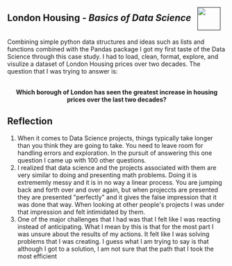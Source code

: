 <h2> London Housing - <i>Basics of Data Science</i> &nbsp;
  <a href="">
    <img align='center' src="https://img.shields.io/badge/Jupyter-F37626.svg?&style=for-the-badge&logo=Jupyter&logoColor=white" width='53' />
  </a>
</h2>

Combining simple python data structures and ideas such as lists and functions combined with the Pandas package I got my first taste of the Data Science through this case study. I had to load, clean, format, explore, and visulize a dataset of London Housing prices over two decades. The question that I was trying to answer is: <br> </br>

<p align='center'> <b>Which borough of London has seen the greatest increase in housing prices over the last two decades?</b> </p>

<h2> Reflection</h2>

<ol>
  <li> When it comes to Data Science projects, things typically take longer than you think they are going to take. You need to leave room for handling errors and exploration. In the pursuit of answering this one question I came up with 100 other questions.

  <li> I realized that data science and the projects associated with them are very similar to doing and presenting math problems. Doing it is extrememly messy and it is in no way a linear process. You are jumping back and forth over and over again, but when projeccts are presented they are presented "perfectly" and it gives the false impression that it was done that way. When looking at other people's projects I was under that impression and felt intimidated by them. 
    
  <li> One of the major challenges that I had was that I felt like I was reacting instead of anticipating. What I mean by this is that for the most part I was unsure about the results of my actions. It felt like I was solving problems that I was creating. I guess what I am trying to say is that although I got to a solution, I am not sure that the path that I took the most efficient
</ol>

